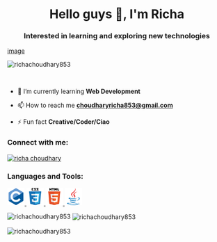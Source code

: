 <h1 align="center">Hello guys 👋, I'm Richa</h1>
<h3 align="center">Interested in learning and exploring new technologies</h3>

[image](https://github.com/Richachoudhary853/Richachoudhary853/assets/143266411/29cb3392-9f57-41b1-8521-b695f716ffe8)

<p align="left"> <img src="https://komarev.com/ghpvc/?username=richachoudhary853&label=Profile%20views&color=0e75b6&style=flat" alt="richachoudhary853" /> </p>

<p align="left"> <a href="https://twitter.com/" target="blank"><img src="https://img.shields.io/twitter/follow/?logo=twitter&style=for-the-badge" alt="" /></a> </p>

- 🌱 I’m currently learning **Web Development**

- 📫 How to reach me **choudharyricha853@gmail.com**

- ⚡ Fun fact **Creative/Coder/Ciao**

<h3 align="left">Connect with me:</h3>
<p align="left">
<a href="https://linkedin.com/in/richa choudhary" target="blank"><img align="center" src="https://raw.githubusercontent.com/rahuldkjain/github-profile-readme-generator/master/src/images/icons/Social/linked-in-alt.svg" alt="richa choudhary" height="30" width="40" /></a>
</p>

<h3 align="left">Languages and Tools:</h3>
<p align="left"> <a href="https://www.cprogramming.com/" target="_blank" rel="noreferrer"> <img src="https://raw.githubusercontent.com/devicons/devicon/master/icons/c/c-original.svg" alt="c" width="40" height="40"/> </a> <a href="https://www.w3schools.com/css/" target="_blank" rel="noreferrer"> <img src="https://raw.githubusercontent.com/devicons/devicon/master/icons/css3/css3-original-wordmark.svg" alt="css3" width="40" height="40"/> </a> <a href="https://www.w3.org/html/" target="_blank" rel="noreferrer"> <img src="https://raw.githubusercontent.com/devicons/devicon/master/icons/html5/html5-original-wordmark.svg" alt="html5" width="40" height="40"/> </a> <a href="https://www.java.com" target="_blank" rel="noreferrer"> <img src="https://raw.githubusercontent.com/devicons/devicon/master/icons/java/java-original.svg" alt="java" width="40" height="40"/> </a> </p>

<p><img align="left" src="https://github-readme-stats.vercel.app/api/top-langs?username=richachoudhary853&show_icons=true&locale=en&layout=compact" alt="richachoudhary853" /></p>

<p>&nbsp;<img align="center" src="https://github-readme-stats.vercel.app/api?username=richachoudhary853&show_icons=true&locale=en" alt="richachoudhary853" /></p>

<p><img align="center" src="https://github-readme-streak-stats.herokuapp.com/?user=richachoudhary853&" alt="richachoudhary853" /></p>
